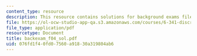 ```yaml
---
content_type: resource
description: This resource contains solutions for background exams file.
file: https://ol-ocw-studio-app-qa.s3.amazonaws.com/courses/6-341-discrete-time-signal-processing-fall-2005/076fd1f40fd07560a91830a319804ab6_backexam_f04_sol.pdf
file_type: application/pdf
resourcetype: Document
title: backexam_f04_sol.pdf
uid: 076fd1f4-0fd0-7560-a918-30a319804ab6
---
```

